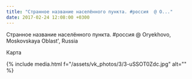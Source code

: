 ```yaml
---
title: "Странное название населённого пункта. #россия  @ O..."
date: 2017-02-24 12:08:00 +0300
---
```


Странное название населённого пункта. #россия  @ Oryekhovo, Moskovskaya Oblast', Russia

Карта

{% include media.html f="/assets/vk_photos/3/3-uSSOT0Zdc.jpg" alt="" %}
